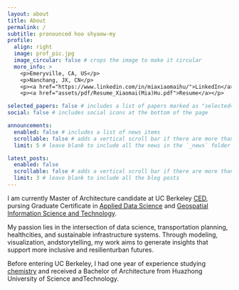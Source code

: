 ```yaml
---
layout: about
title: About
permalink: /
subtitle: pronounced hoo shyaow-my
profile:
  align: right
  image: prof_pic.jpg
  image_circular: false # crops the image to make it circular
  more_info: >
    <p>Emeryville, CA, US</p>
    <p>Nanchang, JX, CN</p>
    <p><a href="https://www.linkedin.com/in/miaxiaomaihu/">LinkedIn</a></p>
    <p><a href="assets/pdf/Resume_Xiaomai(Mia)Hu.pdf">Resume</a></p>

selected_papers: false # includes a list of papers marked as "selected={true}"
social: false # includes social icons at the bottom of the page

announcements:
  enabled: false # includes a list of news items
  scrollable: false # adds a vertical scroll bar if there are more than 3 news items
  limit: 5 # leave blank to include all the news in the `_news` folder

latest_posts:
  enabled: false
  scrollable: false # adds a vertical scroll bar if there are more than 3 new posts items
  limit: 3 # leave blank to include all the blog posts
---
```


I am currently Master of Architecture candidate at UC Berkeley [CED](https://ced.berkeley.edu/), pursing  Graduate Certificate in [Applied Data Science](https://www.ischool.berkeley.edu/programs/data-science-certificate) and [Geospatial Information Science and Technology](https://ourenvironment.berkeley.edu/graduatethe-phd-program/geospatial-information-science-and-technology).

My passion lies in the intersection of data science, transportation planning, healthcities, and sustainable infrastructure systems. Through modeling, visualization, andstorytelling, my work aims to generate insights that support more inclusive and resilienturban futures.

Before entering UC Berkeley, l had one year of experience studying [chemistry](https://chem.hust.edu.cn/index.htm) and received a Bachelor of Architecture from Huazhong University of Science andTechnology.

